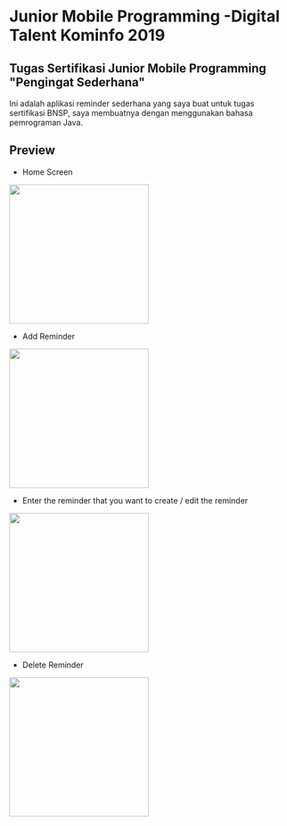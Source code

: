 # Junior Mobile Programming -Digital Talent Kominfo 2019

## Tugas Sertifikasi Junior Mobile Programming "Pengingat Sederhana" 
Ini adalah aplikasi reminder sederhana yang saya buat untuk tugas sertifikasi BNSP, saya membuatnya dengan menggunakan bahasa pemrograman Java.

## Preview  
* Home Screen
<img src="https://user-images.githubusercontent.com/37680589/64472783-b47a0400-d18d-11e9-87eb-a28ebc16ad34.jpg" width="250">

* Add Reminder
<img src="https://user-images.githubusercontent.com/37680589/64472784-b47a0400-d18d-11e9-8295-bc542179edac.jpg" width="250">

* Enter the reminder that you want to create / edit the reminder
<img src="https://user-images.githubusercontent.com/37680589/64472785-b5129a80-d18d-11e9-93d4-ff551d859ef6.jpg" width="250">

* Delete Reminder
<img src="https://user-images.githubusercontent.com/37680589/64472786-b5129a80-d18d-11e9-8c65-86a9c2cc8356.jpg" width="250">


